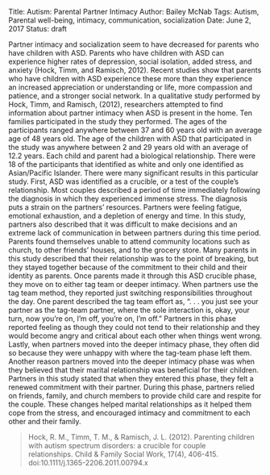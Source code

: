 Title: Autism: Parental Partner Intimacy
Author: Bailey McNab
Tags: Autism, Parental well-being, intimacy, communication, socialization
Date: June 2, 2017
Status: draft

Partner intimacy and socialization seem to have decreased for parents who have children with ASD. Parents who have children with ASD can experience higher rates of depression, social isolation, added stress, and anxiety (Hock, Timm, and Ramisch, 2012). Recent studies show that parents who have children with ASD experience these more than they experience an increased appreciation or understanding or life, more compassion and patience, and a stronger social network. In a qualitative study performed by Hock, Timm, and Ramisch, (2012), researchers attempted to find information about partner intimacy when ASD is present in the home. Ten families participated in the study they performed. The ages of the participants ranged anywhere between 37 and 60 years old with an average age of 48 years old. The age of the children with ASD that participated in the study was anywhere between 2 and 29 years old with an average of 12.2 years. Each child and parent had a biological relationship. There were 18 of the participants that identified as white and only one identified as Asian/Pacific Islander. There were many significant results in this particular study. First, ASD was identified as a crucible, or a test of the couple’s relationship. Most couples described a period of time immediately following the diagnosis in which they experienced immense stress. The diagnosis puts a strain on the partners’ resources. Partners were feeling fatigue, emotional exhaustion, and a depletion of energy and time. 
In this study, partners also described that it was difficult to make decisions and an extreme lack of communication in between partners during this time period. Parents found themselves unable to attend community locations such as church, to other friends’ houses, and to the grocery store. Many parents in this study described that their relationship was to the point of breaking, but they stayed together because of the commitment to their child and their identity as parents. Once parents made it through this ASD crucible phase, they move on to either tag team or deeper intimacy. When partners use the tag team method, they reported just switching responsibilities throughout the day. One parent described the tag team effort as, “. . . you just see your partner as the tag-team partner, where the sole interaction is, okay, your turn, now you’re on, I’m off, you’re on, I’m off.” Partners in this phase reported feeling as though they could not tend to their relationship and they would become angry and critical about each other when things went wrong. Lastly, when partners moved into the deeper intimacy phase, they often did so because they were unhappy with where the tag-team phase left them. Another reason partners moved into the deeper intimacy phase was when they believed that their marital relationship was beneficial for their children. Partners in this study stated that when they entered this phase, they felt a renewed commitment with their partner. During this phase, partners relied on friends, family, and church members to provide child care and respite for the couple. These changes helped marital relationships as it helped them cope from the stress, and encouraged intimacy and commitment to each other and their family.

> Hock, R. M., Timm, T. M., & Ramisch, J. L. (2012). Parenting children with autism 	spectrum disorders: a crucible for couple relationships. Child & Family Social 	Work, 17(4), 406-415. doi:10.1111/j.1365-2206.2011.00794.x

